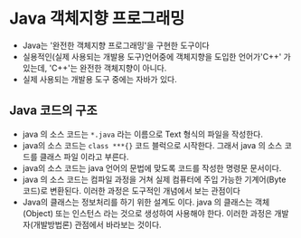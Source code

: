 # Java 객체지향 프로그래밍
* Java는 '완전한 객체지향 프로그래밍'을 구현한 도구이다
* 실용적인(실제 사용되는 개발용 도구)언어중에 객체지향을
도입한 언어가'C++' 가 있는데, 'C++'는 완전한 객체지향이
아니다.
* 실제 사용되는 개발용 도구 중에는 자바가 있다.

## Java 코드의 구조
* java 의 소스 코드는 `*.java` 라는 이름으로 Text 형식의
파일을 작성한다.
* java의 소스 코드는 `class ***{}` 코드 블럭으로
시작한다. 그래서 java 의 소스 코드를 클래스 파일 이라고
부른다.
* java의 소스 코드는 java 언어의 문법에 맞도록 코드를
작성한 명령문 문서이다.
* java 의 소스 코드는 컴파일 과정을 거쳐 실제 컴퓨터에 주입
가능한 기계어(Byte 코드)로 변환된다. 이러한 과정은 도구적인
개념에서 보는 관점이다
* Java의 클래스는 정보처리를 하기 위한 설계도 이다. java
의 클래스는 객체(Object) 또는 인스턴스 라는 것으로 생성하여
사용해야 한다. 이러한 과정은 개발자(개발방법론) 관점에서
바라보는 것이다. 

